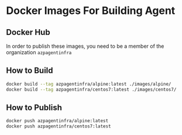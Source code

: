 # Docker Images For Building Agent

## Docker Hub

In order to publish these images, you need to be a member of the organization `azpagentinfra`

## How to Build

```bash
docker build --tag azpagentinfra/alpine:latest ./images/alpine/
docker build --tag azpagentinfra/centos7:latest ./images/centos7/
```

## How to Publish

```bash
docker push azpagentinfra/alpine:latest
docker push azpagentinfra/centos7:latest
```
